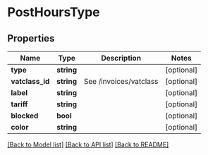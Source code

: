 # PostHoursType

## Properties

 Name            | Type       | Description            | Notes      
-----------------|------------|------------------------|------------
 **type**        | **string** |                        | [optional] 
 **vatclass_id** | **string** | See /invoices/vatclass | [optional] 
 **label**       | **string** |                        | [optional] 
 **tariff**      | **string** |                        | [optional] 
 **blocked**     | **bool**   |                        | [optional] 
 **color**       | **string** |                        | [optional] 

[[Back to Model list]](../../README.md#documentation-for-models) [[Back to API list]](../../README.md#documentation-for-api-endpoints) [[Back to README]](../../README.md)


